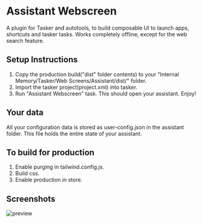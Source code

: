# Assistant Webscreen

A plugin for Tasker and autotools, to build composable UI to launch apps, shortcuts and tasker tasks. Works completely offline, except for the web search feature.

## Setup Instructions

1. Copy the production build("dist" folder contents) to your "Internal Memory/Tasker/Web Screens/Assistant/dist/" folder.
2. Import the tasker project(project.xml) into tasker.
3. Run "Assistant Webscreen" task. This should open your assistant. Enjoy!

## Your data

All your configuration data is stored as user-config.json in the assistant folder. This file holds the entire state of your assistant.

## To build for production

1. Enable purging in tailwind.config.js.
2. Build css.
3. Enable production in store.

## Screenshots

![preview](https://user-images.githubusercontent.com/34638773/103294376-0cc3bd80-49f2-11eb-9bae-81a9f22d4d68.jpg)
